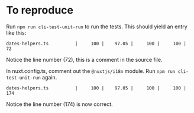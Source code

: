 # To reproduce
Run `npm run cli-test-unit-run` to run the tests.
This should yield an entry like this:

```
dates-helpers.ts          |     100 |    97.05 |     100 |     100 | 72
```

Notice the line number (72), this is a comment in the source file.

In nuxt.config.ts, comment out the `@nuxtjs/i18n` module.
Run `npm run cli-test-unit-run` again.

```
dates-helpers.ts          |     100 |    97.05 |     100 |     100 | 174
```

Notice the line number (174) is now correct.
